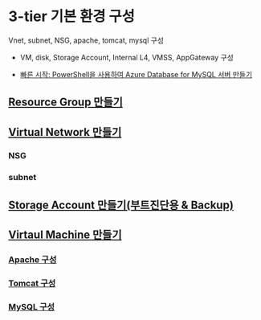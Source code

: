 # 3-tier 기본 환경 구성
Vnet, subnet, NSG, apache, tomcat, mysql 구성
- VM, disk, Storage Account, Internal L4, VMSS, AppGateway 구성

* [빠른 시작: PowerShell을 사용하여 Azure Database for MySQL 서버 만들기](https://docs.microsoft.com/ko-kr/azure/mysql/quickstart-create-mysql-server-database-using-azure-powershell)

## [Resource Group 만들기](./AzureResourceGroup.md)

## [Virtual Network 만들기](./AzureVirtualNetwork.md)
### NSG
### subnet

## [Storage Account 만들기(부트진단용 & Backup)](./AzureStorageAccount.md)
## [Virtaul Machine 만들기](./AzureVirtualMachine.md)
### [Apache 구성](./Apache.md)
### [Tomcat 구성](./Tomcat.md)
### [MySQL 구성](./AzureMySQL.md)
